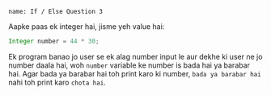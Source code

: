 ```ngMeta
name: If / Else Question 3
```

Aapke paas ek integer hai, jisme yeh value hai:

```java
Integer number = 44 * 30;
```

Ek program banao jo user se ek alag number input le aur dekhe ki user ne jo number daala hai, woh `number` variable ke number is bada hai ya barabar hai. Agar bada ya barabar hai toh print karo ki number, `bada ya barabar hai` nahi toh print karo `chota hai`.
